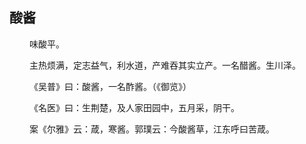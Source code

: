 ## 酸酱
<p>&emsp;&emsp;
味酸平。
</p>
<p>&emsp;&emsp;
主热烦满，定志益气，利水道，产难吞其实立产。一名醋酱。生川泽。
</p>
<p>&emsp;&emsp;
《吴普》曰：酸酱，一名酢酱。（《御览》）
</p>
<p>&emsp;&emsp;
《名医》曰：生荆楚，及人家田园中，五月采，阴干。
</p>
<p>&emsp;&emsp;
案《尔雅》云：葴，寒酱。郭璞云：今酸酱草，江东呼曰苦葴。
</p>








